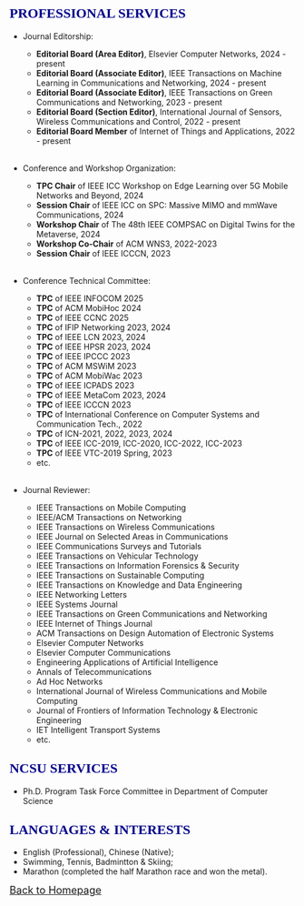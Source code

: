 ## <span id="j10"><font color='darkblue' face="Georgia" size="5">PROFESSIONAL SERVICES</font></span>
   * Journal Editorship:
     * **Editorial Board (Area Editor)**, Elsevier Computer Networks, 2024 - present
     * **Editorial Board (Associate Editor)**, IEEE Transactions on Machine Learning in Communications and Networking, 2024 - present
     * **Editorial Board (Associate Editor)**, IEEE Transactions on Green Communications and Networking, 2023 - present
     * **Editorial Board (Section Editor)**, International Journal of Sensors, Wireless Communications and Control, 2022 - present
     * **Editorial Board Member** of Internet of Things and Applications, 2022 - present    
  &nbsp;
  &nbsp;
  &nbsp;
  &nbsp;            
       
  * Conference and Workshop Organization:
    * **TPC Chair** of IEEE ICC Workshop on Edge Learning over 5G Mobile Networks and Beyond, 2024
    * **Session Chair** of IEEE ICC on SPC: Massive MIMO and mmWave Communications, 2024 
    * **Workshop Chair** of The 48th IEEE COMPSAC on Digital Twins for the Metaverse, 2024
    * **Workshop Co-Chair** of ACM WNS3, 2022-2023
    * **Session Chair** of IEEE ICCCN, 2023      
  &nbsp;
  &nbsp;
  &nbsp;
  &nbsp;  

  * Conference Technical Committee:
    * **TPC** of IEEE INFOCOM 2025
    * **TPC** of ACM MobiHoc 2024
    * **TPC** of IEEE CCNC 2025
    * **TPC** of IFIP Networking 2023, 2024
    * **TPC** of IEEE LCN 2023, 2024
    * **TPC** of IEEE HPSR 2023, 2024
    * **TPC** of IEEE IPCCC 2023
    * **TPC** of ACM MSWiM 2023
    * **TPC** of ACM MobiWac 2023
    * **TPC** of IEEE ICPADS 2023
    * **TPC** of IEEE MetaCom 2023, 2024
    * **TPC** of IEEE ICCCN 2023
    * **TPC** of International Conference on Computer Systems and Communication Tech., 2022 
    * **TPC** of ICN-2021, 2022, 2023, 2024
    * **TPC** of IEEE ICC-2019, ICC-2020, ICC-2022, ICC-2023
    * **TPC** of IEEE VTC-2019 Spring, 2023
    * etc.    
  &nbsp;
  &nbsp;
  &nbsp;
  &nbsp;  

  * Journal Reviewer:  
    * IEEE Transactions on Mobile Computing
    * IEEE/ACM Transactions on Networking
    * IEEE Transactions on Wireless Communications
    * IEEE Journal on Selected Areas in Communications
    * IEEE Communications Surveys and Tutorials
    * IEEE Transactions on Vehicular Technology
    * IEEE Transactions on Information Forensics & Security
    * IEEE Transactions on Sustainable Computing
    * IEEE Transactions on Knowledge and Data Engineering
    * IEEE Networking Letters
    * IEEE Systems Journal
    * IEEE Transactions on Green Communications and Networking
    * IEEE Internet of Things Journal
    * ACM Transactions on Design Automation of Electronic Systems
    * Elsevier Computer Networks
    * Elsevier Computer Communications
    * Engineering Applications of Artificial Intelligence
    * Annals of Telecommunications
    * Ad Hoc Networks
    * International Journal of Wireless Communications and Mobile Computing
    * Journal of Frontiers of Information Technology & Electronic Engineering
    * IET Intelligent Transport Systems
    * etc.


## <span id="j10"><font color='darkblue' face="Georgia" size="5">NCSU SERVICES</font></span>
* Ph.D. Program Task Force Committee in Department of Computer Science
  
<!-- ## <span id="j11"><font color='darkblue' face="Georgia" size="5">SKILLS & PROFICIENCY</font></span>
* Advanced
  * Computer programming with **C/C++**, **Python**;
  * Modeling, scripting and data analysis with **MATLAB**, **Python**, **Shell**;
  * Knowledge and understanding of software and tools with **ns-3**, **TensorFlow**;
  * Documental skills with **LaTeX** and **MS office suite**;
  * Operation system with **Linux**. -->


  
## <span id="j12"><font color='darkblue' face="Georgia" size="5">LANGUAGES & INTERESTS</font></span>
  * English (Professional), Chinese (Native);
  * Swimming, Tennis, Badmintton & Skiing;
  * Marathon (completed the half Marathon race and won the metal). 

[<u><font size='4'>Back to Homepage</font></u>](https://yuchen-sh.github.io)

